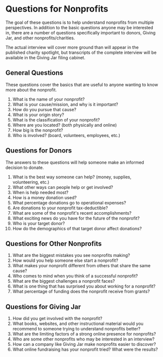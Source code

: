 # Questions for Nonprofits

The goal of these questions is to help understand nonprofits from multiple perspectives. In addition to the basic questions anyone may be interested in, there are a number of questions specifically important to donors, Giving Jar, and other nonprofits/charities.

The actual interview will cover more ground than will appear in the published charity spotlight, but transcripts of the complete interview will be available in the Giving Jar filing cabinet.

## General Questions

These questions cover the basics that are useful to anyone wanting to know more about the nonprofit.

1. What is the name of your nonprofit?
2. What is your cause/mission, and why is it important?
3. How do you pursue that cause?
4. What is your origin story?
5. What is the classification of your nonprofit?
6. Where are you located? (both physically and online)
7. How big is the nonprofit?
8. Who is involved? (board, volunteers, employees, etc.)

## Questions for Donors

The answers to these questions will help someone make an informed decision to donate.

1. What is the best way someone can help? (money, supplies, volunteering, etc.)
2. What other ways can people help or get involved?
3. When is help needed most?
4. How is a money donation used?
5. What percentage donations go to operational expenses?
6. Are donations to your nonprofit tax-deductible?
7. What are some of the nonprofit's recent accomplishments?
8. What exciting news do you have for the future of the nonprofit?
9. Who is your target donor?
10. How do the demographics of that target donor affect donations?

## Questions for Other Nonprofits

1. What are the biggest mistakes you see nonprofits making?
2. How would you help someone else start a nonprofit?
3. What makes your nonprofit different from others that share the same cause?
4. Who comes to mind when you think of a successful nonprofit?
5. What are the biggest challenges a nonprofit faces?
6. What is one thing that has surprised you about working for a nonprofit?
7. What percentage of funding does the nonprofit receive from grants?

## Questions for Giving Jar

1. How did you get involved with the nonprofit?
2. What books, websites, and other instructional material would you recommend to someone trying to understand nonprofits better?
3. What are the limiting factors of a strong online presence for nonprofits?
4. Who are some other nonprofits who may be interested in an interview?
5. How can a company like Giving Jar make nonprofits easier to discover?
6. What online fundraising has your nonprofit tried? What were the results?
